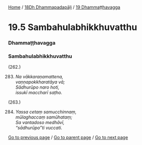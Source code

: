 
[Home](/) / [18Dh Dhammapadapāḷi](/tipitaka/18Dh.md) / [19 Dhammaṭṭhavagga](/tipitaka/18Dh/19.md)

# 19.5 Sambahulabhikkhuvatthu

### Dhammaṭṭhavagga

### Sambahulabhikkhuvatthu

(262.)

283. _Na vākkaraṇamattena,_  
_vaṇṇapokkharatāya vā;_  
_Sādhurūpo naro hoti,_  
_issukī maccharī saṭho._  


(263.)

284. _Yassa cetaṃ samucchinnaṃ,_  
_mūlaghaccaṃ samūhataṃ;_  
_Sa vantadoso medhāvī,_  
_“sādhurūpo”ti vuccati._  


[Go to previous page](/tipitaka/18Dh/19/19.4.md) / [Go to parent page](/tipitaka/18Dh/19.md) / [Go to next page](/tipitaka/18Dh/19/19.6.md)


